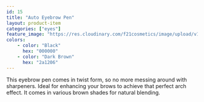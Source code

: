 ```yaml
---
id: 15
title: "Auto Eyebrow Pen"
layout: product-item
categories: ["eyes"]
feature_image: "https://res.cloudinary.com/f21cosmetics/image/upload/v1475046516/auto-eyebrow-pen_m26oxn.jpg"
colors:
    - color: "Black"
      hex: "000000"
    - color: "Dark Brown"
      hex: "2a1206"
---
```

This eyebrow pen comes in twist form, so no more messing around with sharpeners. Ideal for enhancing your brows to achieve that perfect arch effect. It comes in various brown shades for natural blending.